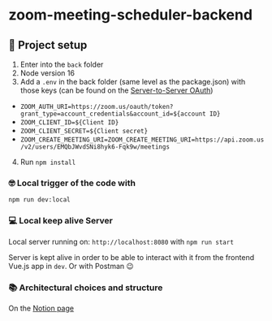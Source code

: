 # zoom-meeting-scheduler-backend

## 🔌 Project setup
1. Enter into the `back` folder
2. Node version 16
3. Add a `.env` in the back folder (same level as the package.json) with those keys (can be found on the [Server-to-Server OAuth](https://marketplace.zoom.us/develop/apps/F2lMl2mXRAmIiAalDGjQ5A/credentials))
  - `ZOOM_AUTH_URI=https://zoom.us/oauth/token?grant_type=account_credentials&account_id=${account ID}`
  - `ZOOM_CLIENT_ID=${Client ID}`
  - `ZOOM_CLIENT_SECRET=${Client secret}`
  - `ZOOM_CREATE_MEETING_URI=ZOOM_CREATE_MEETING_URI=https://api.zoom.us/v2/users/EMQbJWvdSNi8hyk6-Fqk9w/meetings`
4. Run `npm install`


### 🤓 Local trigger of the code with
```
npm run dev:local
```

### 💻 Local keep alive Server
Local server running on: `http://localhost:8080` with
```npm run start```

Server is kept alive in order to be able to interact with it from the frontend Vue.js app in `dev`. Or with Postman 😉

### 📚 Architectural choices and structure
On the [Notion page](https://thomassohet.notion.site/Technical-Challenge-674a66b9a25845938dcac1a4df4a3df3)
